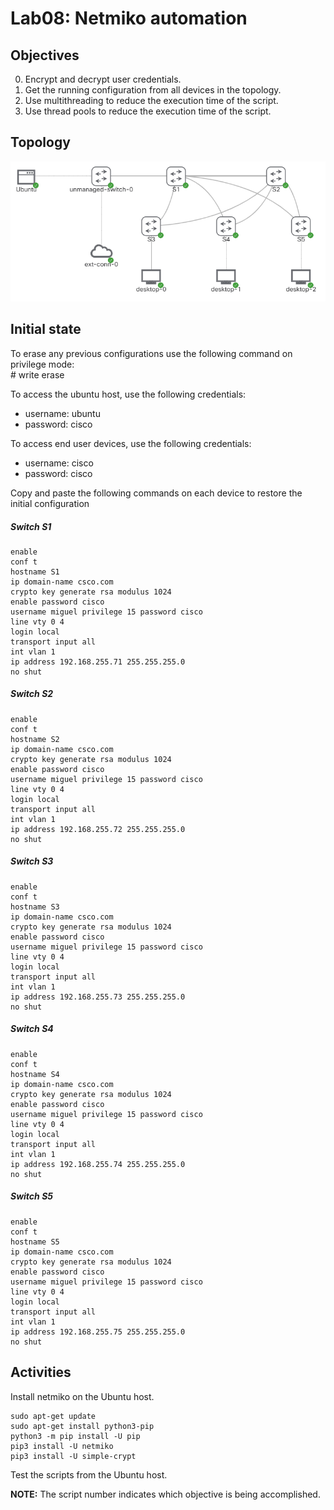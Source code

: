 # Lab08: Netmiko automation

## Objectives

0. Encrypt and decrypt user credentials.
1. Get the running configuration from all devices in the topology.
2. Use multithreading to reduce the execution time of the script.
3. Use thread pools to reduce the execution time of the script.

## Topology

![Topology](/lab08/lab08.PNG)

## Initial state

To erase any previous configurations use the following command on privilege mode:  
\# write erase  

To access the ubuntu host, use the following credentials:
- username: ubuntu
- password: cisco

To access end user devices, use the following credentials:
- username: cisco
- password: cisco

Copy and paste the following commands on each device to restore the initial configuration

##### Switch S1
    enable
    conf t
    hostname S1
    ip domain-name csco.com
    crypto key generate rsa modulus 1024
    enable password cisco
    username miguel privilege 15 password cisco
    line vty 0 4
    login local
    transport input all
    int vlan 1
    ip address 192.168.255.71 255.255.255.0
    no shut

##### Switch S2
    enable
    conf t
    hostname S2
    ip domain-name csco.com
    crypto key generate rsa modulus 1024
    enable password cisco
    username miguel privilege 15 password cisco
    line vty 0 4
    login local
    transport input all
    int vlan 1
    ip address 192.168.255.72 255.255.255.0
    no shut

##### Switch S3
    enable
    conf t
    hostname S3
    ip domain-name csco.com
    crypto key generate rsa modulus 1024
    enable password cisco
    username miguel privilege 15 password cisco
    line vty 0 4
    login local
    transport input all
    int vlan 1
    ip address 192.168.255.73 255.255.255.0
    no shut

##### Switch S4
    enable
    conf t
    hostname S4
    ip domain-name csco.com
    crypto key generate rsa modulus 1024
    enable password cisco
    username miguel privilege 15 password cisco
    line vty 0 4
    login local
    transport input all
    int vlan 1
    ip address 192.168.255.74 255.255.255.0
    no shut

##### Switch S5
    enable
    conf t
    hostname S5
    ip domain-name csco.com
    crypto key generate rsa modulus 1024
    enable password cisco
    username miguel privilege 15 password cisco
    line vty 0 4
    login local
    transport input all
    int vlan 1
    ip address 192.168.255.75 255.255.255.0
    no shut

## Activities
Install netmiko on the Ubuntu host.

    sudo apt-get update
    sudo apt-get install python3-pip
    python3 -m pip install -U pip
    pip3 install -U netmiko
    pip3 install -U simple-crypt

Test the scripts from the Ubuntu host.  

**NOTE:** The script number indicates which objective is being accomplished.